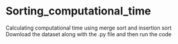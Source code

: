 # Sorting_computational_time
Calculating computational time using merge sort and insertion sort
Download the dataset along with the .py file and then run the code

